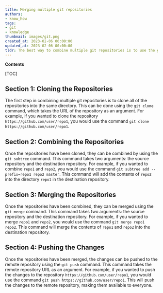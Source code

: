 ```yaml
---
title: Merging multiple git repositories
authors:
- know_how
tags:
- git
- knowledge
thumbnail: images/git.png
created_at: 2023-02-06 00:00:00
updated_at: 2023-02-06 00:00:00
tldr: The best way to combine multiple git repositories is to use the git subtree merge command.
---
```


**Contents**

[TOC]

## Section 1: Cloning the Repositories

The first step in combining multiple git repositories is to clone all of the repositories into the same directory. This can be done using the `git clone` command, which takes the URL of the repository as an argument. For example, if you wanted to clone the repository `https://github.com/user/repo1`, you would use the command `git clone https://github.com/user/repo1`.

## Section 2: Combining the Repositories

Once the repositories have been cloned, they can be combined by using the `git subtree` command. This command takes two arguments: the source repository and the destination repository. For example, if you wanted to combine `repo1` and `repo2`, you would use the command `git subtree add --prefix=repo1 repo2 master`. This command will add the contents of `repo2` into the directory `repo1` in the destination repository.

## Section 3: Merging the Repositories

Once the repositories have been combined, they can be merged using the `git merge` command. This command takes two arguments: the source repository and the destination repository. For example, if you wanted to merge `repo1` and `repo2`, you would use the command `git merge repo1 repo2`. This command will merge the contents of `repo1` and `repo2` into the destination repository.

## Section 4: Pushing the Changes

Once the repositories have been merged, the changes can be pushed to the remote repository using the `git push` command. This command takes the remote repository URL as an argument. For example, if you wanted to push the changes to the repository `https://github.com/user/repo1`, you would use the command `git push https://github.com/user/repo1`. This will push the changes to the remote repository, making them available to everyone.
